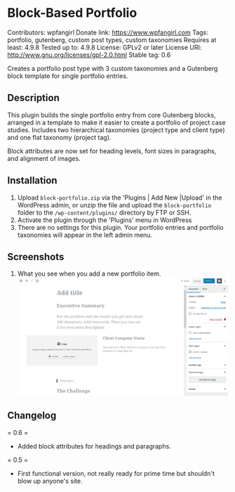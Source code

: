 # Block-Based Portfolio
Contributors: wpfangirl
Donate link: https://www.wpfangirl.com
Tags: portfolio, gutenberg, custom post types, custom taxonomies
Requires at least: 4.9.8
Tested up to: 4.9.8
License: GPLv2 or later
License URI: http://www.gnu.org/licenses/gpl-2.0.html
Stable tag: 0.6

Creates a portfolio post type with 3 custom taxonomies and a Gutenberg block template for single portfolio entries.

## Description

This plugin builds the single portfolio entry from core Gutenberg blocks, arranged in a template to make it easier to create a portfolio of project case studies. Includes two hierarchical taxonomies (project type and client type) and one flat taxonomy (project tag).

Block attributes are now set for heading levels, font sizes in paragraphs, and alignment of images.

## Installation

1. Upload `block-portfolio.zip` via the 'Plugins | Add New |Upload' in the WordPress admin, or unzip the file and upload the `block-portfolio` folder to the `/wp-content/plugins/` directory by FTP or SSH.
1. Activate the plugin through the 'Plugins' menu in WordPress
1. There are no settings for this plugin. Your portfolio entries and portfolio taxonomies will appear in the left admin menu. 

## Screenshots
1. What you see when you add a new portfolio item.
![screenshot of new portfolio item with empty blocks](https://github.com/wpfangirl/block-portfolio/blob/master/assets/screenshot-1.png)

## Changelog

= 0.6 =
* Added block attributes for headings and paragraphs.

= 0.5 =
* First functional version, not really ready for prime time but shouldn't blow up anyone's site.